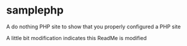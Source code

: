 samplephp
=========

A do nothing PHP site to show that you properly configured a PHP site

A little bit modification indicates this ReadMe is modified
